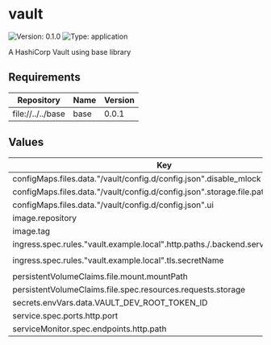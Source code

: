 # vault

![Version: 0.1.0](https://img.shields.io/badge/Version-0.1.0-informational?style=flat-square) ![Type: application](https://img.shields.io/badge/Type-application-informational?style=flat-square)

A HashiCorp Vault using base library

## Requirements

| Repository | Name | Version |
|------------|------|---------|
| file://../../base | base | 0.0.1 |

## Values

| Key | Type | Default | Description |
|-----|------|---------|-------------|
| configMaps.files.data."/vault/config.d/config.json".disable_mlock | bool | `true` |  |
| configMaps.files.data."/vault/config.d/config.json".storage.file.path | string | `"/vault/file"` |  |
| configMaps.files.data."/vault/config.d/config.json".ui | bool | `true` |  |
| image.repository | string | `"hashicorp/vault"` |  |
| image.tag | string | `"1.20.2"` |  |
| ingress.spec.rules."vault.example.local".http.paths./.backend.service.port.name | string | `"http"` |  |
| ingress.spec.rules."vault.example.local".tls.secretName | string | `"vault-tls-secret"` |  |
| persistentVolumeClaims.file.mount.mountPath | string | `"/vault/file"` |  |
| persistentVolumeClaims.file.spec.resources.requests.storage | string | `"1Gi"` |  |
| secrets.envVars.data.VAULT_DEV_ROOT_TOKEN_ID | string | `"root"` |  |
| service.spec.ports.http.port | int | `8200` |  |
| serviceMonitor.spec.endpoints.http.path | string | `"/sys/metrics"` |  |

